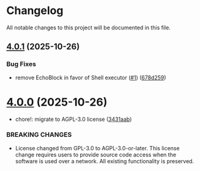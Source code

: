 # Changelog

All notable changes to this project will be documented in this file.

## [4.0.1](https://github.com/qtsone/workflows-mcp/compare/v4.0.0...v4.0.1) (2025-10-26)


### Bug Fixes

* remove EchoBlock in favor of Shell executor ([#1](https://github.com/qtsone/workflows-mcp/issues/1)) ([678d259](https://github.com/qtsone/workflows-mcp/commit/678d2597f28627eb79b3adec23c50bde0d629814))

# [4.0.0](https://github.com/qtsone/workflows-mcp/compare/v3.3.0...v4.0.0) (2025-10-26)


* chore!: migrate to AGPL-3.0 license ([3431aab](https://github.com/qtsone/workflows-mcp/commit/3431aab67acad56c7ee4f3f37fc7293a3e9749f2))


### BREAKING CHANGES

* License changed from GPL-3.0 to AGPL-3.0-or-later. This license change requires users to provide source code access when the software is used over a network. All existing functionality is preserved.
